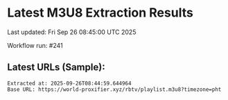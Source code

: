 # Latest M3U8 Extraction Results

Last updated: Fri Sep 26 08:45:00 UTC 2025

Workflow run: #241

## Latest URLs (Sample):
```
Extracted at: 2025-09-26T08:44:59.644964
Base URL: https://world-proxifier.xyz/rbtv/playlist.m3u8?timezone=pht

```
